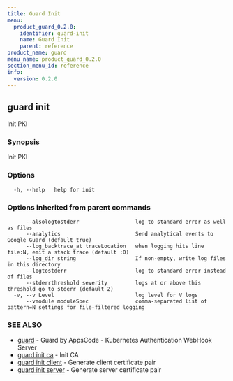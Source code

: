 ```yaml
---
title: Guard Init
menu:
  product_guard_0.2.0:
    identifier: guard-init
    name: Guard Init
    parent: reference
product_name: guard
menu_name: product_guard_0.2.0
section_menu_id: reference
info:
  version: 0.2.0
---
```


## guard init

Init PKI

### Synopsis

Init PKI

### Options

```
  -h, --help   help for init
```

### Options inherited from parent commands

```
      --alsologtostderr                  log to standard error as well as files
      --analytics                        Send analytical events to Google Guard (default true)
      --log_backtrace_at traceLocation   when logging hits line file:N, emit a stack trace (default :0)
      --log_dir string                   If non-empty, write log files in this directory
      --logtostderr                      log to standard error instead of files
      --stderrthreshold severity         logs at or above this threshold go to stderr (default 2)
  -v, --v Level                          log level for V logs
      --vmodule moduleSpec               comma-separated list of pattern=N settings for file-filtered logging
```

### SEE ALSO

* [guard](/products/guard/0.2.0/reference/guard)	 - Guard by AppsCode - Kubernetes Authentication WebHook Server
* [guard init ca](/products/guard/0.2.0/reference/guard_init_ca)	 - Init CA
* [guard init client](/products/guard/0.2.0/reference/guard_init_client)	 - Generate client certificate pair
* [guard init server](/products/guard/0.2.0/reference/guard_init_server)	 - Generate server certificate pair

